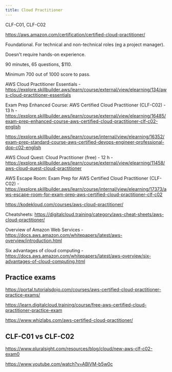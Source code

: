 ```yaml
---
title: Cloud Practitioner
---
```


CLF-C01, CLF-C02

https://aws.amazon.com/certification/certified-cloud-practitioner/

Foundational. For technical and non-technical roles (eg a project manager).

Doesn't require hands-on experience.

90 minutes, 65 questions, $110.

Minimum 700 out of 1000 score to pass.

AWS Cloud Practitioner Essentials - https://explore.skillbuilder.aws/learn/course/external/view/elearning/134/aws-cloud-practitioner-essentials

Exam Prep Enhanced Course: AWS Certified Cloud Practitioner (CLF-C02) - 13 h - https://explore.skillbuilder.aws/learn/course/external/view/elearning/16485/exam-prep-enhanced-course-aws-certified-cloud-practitioner-clf-c02-english

https://explore.skillbuilder.aws/learn/course/internal/view/elearning/16352/exam-prep-standard-course-aws-certified-devops-engineer-professional-dop-c02-english

AWS Cloud Quest: Cloud Practitioner (free) - 12 h - https://explore.skillbuilder.aws/learn/course/external/view/elearning/11458/aws-cloud-quest-cloud-practitioner

AWS Escape Room: Exam Prep for AWS Certified Cloud Practitioner (CLF-C02) - https://explore.skillbuilder.aws/learn/course/internal/view/elearning/17373/aws-escape-room-for-exam-prep-aws-certified-cloud-practitioner-clf-c02

https://kodekloud.com/courses/aws-cloud-practitioner/

Cheatsheets: https://digitalcloud.training/category/aws-cheat-sheets/aws-cloud-practitioner/

Overview of Amazon Web Services - https://docs.aws.amazon.com/whitepapers/latest/aws-overview/introduction.html

Six advantages of cloud computing - https://docs.aws.amazon.com/whitepapers/latest/aws-overview/six-advantages-of-cloud-computing.html

## Practice exams

https://portal.tutorialsdojo.com/courses/aws-certified-cloud-practitioner-practice-exams/

https://learn.digitalcloud.training/course/free-aws-certified-cloud-practitioner-practice-exam

https://www.whizlabs.com/aws-certified-cloud-practitioner/

## CLF-C01 vs CLF-C02

https://www.pluralsight.com/resources/blog/cloud/new-aws-clf-c02-exam0

https://www.youtube.com/watch?v=ABlVM-b5w0c
